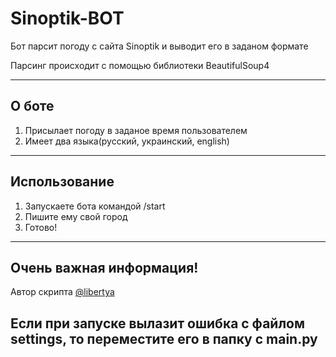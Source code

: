 # Sinoptik-BOT

Бот парсит погоду с сайта Sinoptik и выводит его в заданом формате

Парсинг происходит с помощью библиотеки BeautifulSoup4

------------
## О боте

1. Присылает погоду в заданое время пользователем
2. Имеет два языка(русский, украинский, english)


------------
## Использование

1. Запускаете бота командой /start
2. Пишите ему свой город
3. Готово!

_____________

## Очень важная информация!
Автор скрипта [@libertya](https://t.me/libertya "@libertya")

## Если при запуске вылазит ошибка с файлом settings, то переместите его в папку с main.py
